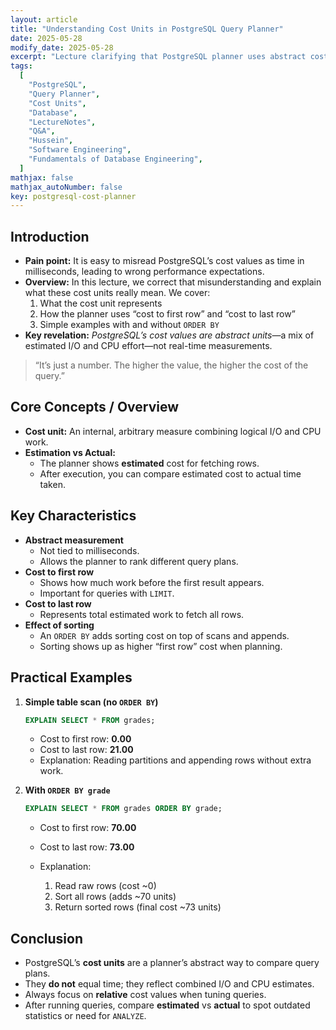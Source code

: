```yaml
---
layout: article
title: "Understanding Cost Units in PostgreSQL Query Planner"
date: 2025-05-28
modify_date: 2025-05-28
excerpt: "Lecture clarifying that PostgreSQL planner uses abstract cost units rather than milliseconds, with examples showing how costs reflect I/O and CPU work."
tags:
  [
    "PostgreSQL",
    "Query Planner",
    "Cost Units",
    "Database",
    "LectureNotes",
    "Q&A",
    "Hussein",
    "Software Engineering",
    "Fundamentals of Database Engineering",
  ]
mathjax: false
mathjax_autoNumber: false
key: postgresql-cost-planner
---
```


## Introduction

- **Pain point:** It is easy to misread PostgreSQL’s cost values as time in milliseconds, leading to wrong performance expectations.
- **Overview:** In this lecture, we correct that misunderstanding and explain what these cost units really mean. We cover:
  1. What the cost unit represents
  2. How the planner uses “cost to first row” and “cost to last row”
  3. Simple examples with and without `ORDER BY`
- **Key revelation:** _PostgreSQL’s cost values are abstract units_—a mix of estimated I/O and CPU effort—not real-time measurements.

> “It’s just a number. The higher the value, the higher the cost of the query.”

## Core Concepts / Overview

- **Cost unit:** An internal, arbitrary measure combining logical I/O and CPU work.
- **Estimation vs Actual:**
  - The planner shows **estimated** cost for fetching rows.
  - After execution, you can compare estimated cost to actual time taken.

## Key Characteristics

- **Abstract measurement**
  - Not tied to milliseconds.
  - Allows the planner to rank different query plans.
- **Cost to first row**
  - Shows how much work before the first result appears.
  - Important for queries with `LIMIT`.
- **Cost to last row**
  - Represents total estimated work to fetch all rows.
- **Effect of sorting**
  - An `ORDER BY` adds sorting cost on top of scans and appends.
  - Sorting shows up as higher “first row” cost when planning.

## Practical Examples

1. **Simple table scan (no `ORDER BY`)**

   ```sql
   EXPLAIN SELECT * FROM grades;
   ```

   - Cost to first row: **0.00**
   - Cost to last row: **21.00**
   - Explanation: Reading partitions and appending rows without extra work.

2. **With `ORDER BY grade`**

   ```sql
   EXPLAIN SELECT * FROM grades ORDER BY grade;
   ```

   - Cost to first row: **70.00**
   - Cost to last row: **73.00**
   - Explanation:

     1. Read raw rows (cost \~0)
     2. Sort all rows (adds \~70 units)
     3. Return sorted rows (final cost \~73 units)

## Conclusion

- PostgreSQL’s **cost units** are a planner’s abstract way to compare query plans.
- They **do not** equal time; they reflect combined I/O and CPU estimates.
- Always focus on **relative** cost values when tuning queries.
- After running queries, compare **estimated** vs **actual** to spot outdated statistics or need for `ANALYZE`.

